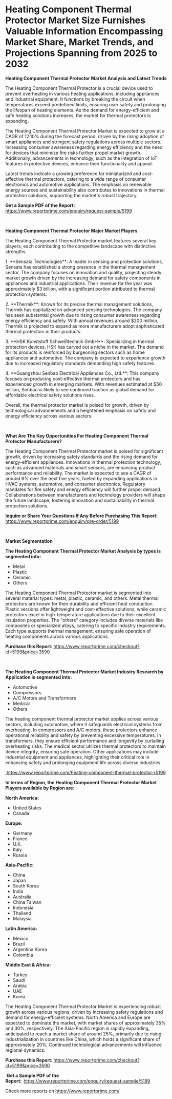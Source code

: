 <p><h1>Heating Component Thermal Protector Market Size Furnishes Valuable Information Encompassing Market Share, Market Trends, and Projections Spanning from 2025 to 2032</h1></p><p><strong>Heating Component Thermal Protector Market Analysis and Latest Trends</strong></p>
<p><p>The Heating Component Thermal Protector is a crucial device used to prevent overheating in various heating applications, including appliances and industrial equipment. It functions by breaking the circuit when temperatures exceed predefined limits, ensuring user safety and prolonging the lifespan of heating elements. As the demand for energy-efficient and safe heating solutions increases, the market for thermal protectors is expanding.</p><p>The Heating Component Thermal Protector Market is expected to grow at a CAGR of 12.10% during the forecast period, driven by the rising adoption of smart appliances and stringent safety regulations across multiple sectors. Increasing consumer awareness regarding energy efficiency and the need for devices that minimize fire risks further propel market growth. Additionally, advancements in technology, such as the integration of IoT features in protective devices, enhance their functionality and appeal.</p><p>Latest trends indicate a growing preference for miniaturized and cost-effective thermal protectors, catering to a wide range of consumer electronics and automotive applications. The emphasis on renewable energy sources and sustainability also contributes to innovations in thermal protection solutions, supporting the market's robust trajectory.</p></p>
<p><strong>Get a Sample PDF of the Report:&nbsp;</strong> <a href="https://www.reportprime.com/enquiry/request-sample/5199?utm_campaign=3206&utm_medium=2&utm_source=Github&utm_content=ia&utm_term=24032025&utm_id=heating-component-thermal-protector">https://www.reportprime.com/enquiry/request-sample/5199</a></p>
<p>&nbsp;</p>
<p><strong>Heating Component Thermal Protector Major Market Players</strong></p>
<p><p>The Heating Component Thermal Protector market features several key players, each contributing to the competitive landscape with distinctive strengths. </p><p>1. **Sensata Technologies**: A leader in sensing and protection solutions, Sensata has established a strong presence in the thermal management sector. The company focuses on innovation and quality, projecting steady market growth driven by the increasing demand for safety components in appliances and industrial applications. Their revenue for the year was approximately $3 billion, with a significant portion attributed to thermal protection systems.</p><p>2. **Thermik**: Known for its precise thermal management solutions, Thermik has capitalized on advanced sensing technologies. The company has seen substantial growth due to rising consumer awareness regarding energy efficiency and safety. With annual revenues around $200 million, Thermik is projected to expand as more manufacturers adopt sophisticated thermal protectors in their products.</p><p>3. **HSK Kunststoff Schweißtechnik GmbH**: Specializing in thermal protection devices, HSK has carved out a niche in the market. The demand for its products is reinforced by burgeoning sectors such as home appliances and automotive. The company is expected to experience growth due to increased regulatory standards demanding high safety features.</p><p>4. **Guangzhou Senbao Electrical Appliances Co., Ltd.**: This company focuses on producing cost-effective thermal protectors and has experienced growth in emerging markets. With revenues estimated at $50 million, Senbao is likely to see continued traction as global demand for affordable electrical safety solutions rises.</p><p>Overall, the thermal protector market is poised for growth, driven by technological advancements and a heightened emphasis on safety and energy efficiency across various sectors.</p></p>
<p>&nbsp;</p>
<p><strong>What Are The Key Opportunities For Heating Component Thermal Protector Manufacturers?</strong></p>
<p><p>The Heating Component Thermal Protector market is poised for significant growth, driven by increasing safety standards and the rising demand for energy-efficient appliances. Innovations in thermal protection technology, such as advanced materials and smart sensors, are enhancing product performance and reliability. The market is expected to see a CAGR of around 6% over the next five years, fueled by expanding applications in HVAC systems, automotive, and consumer electronics. Regulatory mandates for fire safety and energy efficiency will further propel demand. Collaborations between manufacturers and technology providers will shape the future landscape, fostering innovation and sustainability in thermal protection solutions.</p></p>
<p><strong>Inquire or Share Your Questions If Any Before Purchasing This Report:</strong> <a href="https://www.reportprime.com/enquiry/pre-order/5199?utm_campaign=3206&utm_medium=2&utm_source=Github&utm_content=ia&utm_term=24032025&utm_id=heating-component-thermal-protector">https://www.reportprime.com/enquiry/pre-order/5199</a></p>
<p>&nbsp;</p>
<p><strong>Market Segmentation</strong></p>
<p><strong>The Heating Component Thermal Protector Market Analysis by types is segmented into:</strong></p>
<p><ul><li>Metal</li><li>Plastic</li><li>Ceramic</li><li>Others</li></ul></p>
<p><p>The Heating Component Thermal Protector market is segmented into several material types: metal, plastic, ceramic, and others. Metal thermal protectors are known for their durability and efficient heat conduction. Plastic versions offer lightweight and cost-effective solutions, while ceramic protectors excel in high-temperature applications due to their excellent insulation properties. The "others" category includes diverse materials like composites or specialized alloys, catering to specific industry requirements. Each type supports thermal management, ensuring safe operation of heating components across various applications.</p></p>
<p><strong>Purchase this Report:&nbsp;</strong><a href="https://www.reportprime.com/checkout?id=5199&price=3590&utm_campaign=3206&utm_medium=2&utm_source=Github&utm_content=ia&utm_term=24032025&utm_id=heating-component-thermal-protector">https://www.reportprime.com/checkout?id=5199&price=3590</a></p>
<p>&nbsp;</p>
<p><strong>The Heating Component Thermal Protector Market Industry Research by Application is segmented into:</strong></p>
<p><ul><li>Automotive</li><li>Compressors</li><li>A/C Motors and Transformers</li><li>Medical</li><li>Others</li></ul></p>
<p><p>The heating component thermal protector market applies across various sectors, including automotive, where it safeguards electrical systems from overheating. In compressors and A/C motors, these protectors enhance operational reliability and safety by preventing excessive temperatures. In transformers, they ensure efficient performance and longevity by curtailing overheating risks. The medical sector utilizes thermal protectors to maintain device integrity, ensuring safe operation. Other applications may include industrial equipment and appliances, highlighting their critical role in enhancing safety and prolonging equipment life across diverse industries.</p></p>
<p><a href="https://www.reportprime.com/heating-component-thermal-protector-r5199?utm_campaign=3206&utm_medium=2&utm_source=Github&utm_content=ia&utm_term=24032025&utm_id=heating-component-thermal-protector">&nbsp;https://www.reportprime.com/heating-component-thermal-protector-r5199</a></p>
<p><strong>In terms of Region, the Heating Component Thermal Protector Market Players available by Region are:</strong></p>
<p>
    <p> <strong> North America: </strong>
        <ul>
            <li>United States</li>
            <li>Canada</li>
        </ul>
        </p> 
    <p> <strong> Europe: </strong>
        <ul>
            <li>Germany</li>
            <li>France</li>
            <li>U.K.</li>
            <li>Italy</li>
            <li>Russia</li>
        </ul>
        </p> 
    <p> <strong> Asia-Pacific: </strong>
        <ul>
            <li>China</li>
            <li>Japan</li>
            <li>South Korea</li>
            <li>India</li>
            <li>Australia</li>
            <li>China Taiwan</li>
            <li>Indonesia</li>
            <li>Thailand</li>
            <li>Malaysia</li>
        </ul>
        </p> 
    <p> <strong> Latin America: </strong>
        <ul>
            <li>Mexico</li>
            <li>Brazil</li>
            <li>Argentina Korea</li>
            <li>Colombia</li>
        </ul>
        </p> 
    <p> <strong> Middle East & Africa: </strong>
        <ul>
            <li>Turkey</li>
            <li>Saudi</li>
            <li>Arabia</li>
            <li>UAE</li>
            <li>Korea</li>
        </ul>
    </p>
    </p>
<p><p>The Heating Component Thermal Protector Market is experiencing robust growth across various regions, driven by increasing safety regulations and demand for energy-efficient systems. North America and Europe are expected to dominate the market, with market shares of approximately 35% and 30%, respectively. The Asia-Pacific region is rapidly expanding, anticipated to reach a market share of around 25%, primarily due to rising industrialization in countries like China, which holds a significant share of approximately 20%. Continued technological advancements will influence regional dynamics.</p></p>
<p><strong>Purchase this Report: </strong><a href="https://www.reportprime.com/checkout?id=5199&price=3590&utm_campaign=3206&utm_medium=2&utm_source=Github&utm_content=ia&utm_term=24032025&utm_id=heating-component-thermal-protector">https://www.reportprime.com/checkout?id=5199&price=3590</a></p>
<p>&nbsp;<strong>Get a Sample PDF of the Report:&nbsp;&nbsp;</strong><a href="https://www.reportprime.com/enquiry/request-sample/5199?utm_campaign=3206&utm_medium=2&utm_source=Github&utm_content=ia&utm_term=24032025&utm_id=heating-component-thermal-protector">https://www.reportprime.com/enquiry/request-sample/5199</a></p>
<p><strong></strong></p>
<p>Check more reports on <a href="https://www.reportprime.com/?utm_campaign=3206&utm_medium=2&utm_source=Github&utm_content=ia&utm_term=24032025&utm_id=heating-component-thermal-protector">https://www.reportprime.com/</a></p>